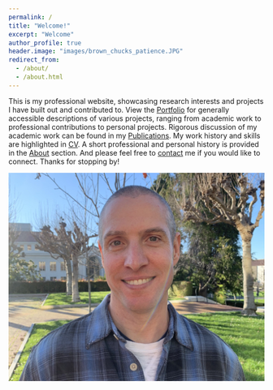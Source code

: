 ```yaml
---
permalink: /
title: "Welcome!"
excerpt: "Welcome"
author_profile: true
header.image: "images/brown_chucks_patience.JPG"
redirect_from: 
  - /about/
  - /about.html
---
```


This is my professional website, showcasing research interests and projects I have built out and contributed to. View the [Portfolio](https://chris-warner-ii.github.io/portfolio/) for generally accessible descriptions of various projects, ranging from academic work to professional contributions to personal projects. Rigorous discussion of my academic work can be found in my [Publications](https://chris-warner-ii.github.io/publications/). My work history and skills are highlighted in [CV](https://chris-warner-ii.github.io/cv/). A short professional and personal history is provided in the [About](https://chris-warner-ii.github.io/bio/) section. And please feel free to [contact](https://chris-warner-ii.github.io/contact/) me if you would like to connect. Thanks for stopping by!

<!-- Photo of me here -->
<img src='/images/Warner_HS2.jpg'><br/>